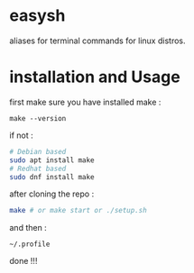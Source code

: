 # easysh
aliases for terminal commands for linux distros.
# installation and Usage
first make sure you have installed make  :
```
make --version
```
if not :
```bash
# Debian based
sudo apt install make
# Redhat based
sudo dnf install make
```

after cloning the repo :
```bash
make # or make start or ./setup.sh
```
and then :
```
~/.profile
```
done !!!
